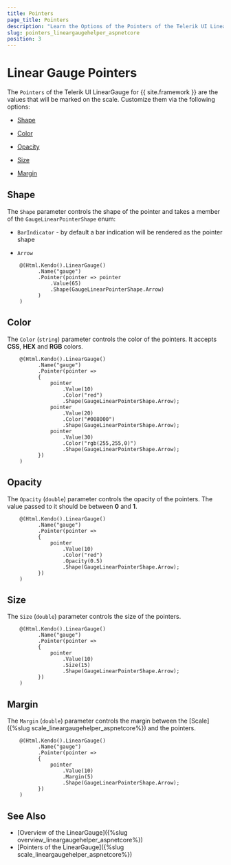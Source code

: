 ```yaml
---
title: Pointers
page_title: Pointers
description: "Learn the Options of the Pointers of the Telerik UI LinearGauge component for {{ site.framework }}."
slug: pointers_lineargaugehelper_aspnetcore
position: 3
---
```


# Linear Gauge Pointers

The `Pointers` of the Telerik UI LinearGauge for {{ site.framework }} are the values that will be marked on the scale. Customize them via the following options:

* [Shape](#shape)

* [Color](#color)

* [Opacity](#opacity)

* [Size](#size)

* [Margin](#margin)

## Shape

The `Shape` parameter controls the shape of the pointer and takes a member of the `GaugeLinearPointerShape` enum:

* `BarIndicator` - by default a bar indication will be rendered as the pointer shape

* `Arrow`

```HtmlHelper
    @(Html.Kendo().LinearGauge()
          .Name("gauge")
          .Pointer(pointer => pointer
              .Value(65)
              .Shape(GaugeLinearPointerShape.Arrow)
          )
    )
```

## Color

The `Color` (`string`) parameter controls the color of the pointers. It accepts **CSS**, **HEX** and **RGB** colors.

```HtmlHelper
    @(Html.Kendo().LinearGauge()
          .Name("gauge")
          .Pointer(pointer =>
          {
              pointer
                  .Value(10)
                  .Color("red")
                  .Shape(GaugeLinearPointerShape.Arrow);
              pointer
                  .Value(20)
                  .Color("#008000")
                  .Shape(GaugeLinearPointerShape.Arrow);
              pointer
                  .Value(30)
                  .Color("rgb(255,255,0)")
                  .Shape(GaugeLinearPointerShape.Arrow);
          })
    )
```

## Opacity

The `Opacity` (`double`) parameter controls the opacity of the pointers. The value passed to it should be between **0** and **1**.

```HtmlHelper
    @(Html.Kendo().LinearGauge()
          .Name("gauge")
          .Pointer(pointer =>
          {
              pointer
                  .Value(10)
                  .Color("red")
                  .Opacity(0.5)
                  .Shape(GaugeLinearPointerShape.Arrow);
          })
    )
```

## Size

The `Size` (`double`) parameter controls the size of the pointers. 

```HtmlHelper
    @(Html.Kendo().LinearGauge()
          .Name("gauge")
          .Pointer(pointer =>
          {
              pointer
                  .Value(10)
                  .Size(15)
                  .Shape(GaugeLinearPointerShape.Arrow);
          })
    )
```

## Margin

The `Margin` (`double`) parameter controls the margin between the [Scale]({%slug scale_lineargaugehelper_aspnetcore%}) and the pointers.

```HtmlHelper
    @(Html.Kendo().LinearGauge()
          .Name("gauge")
          .Pointer(pointer =>
          {
              pointer
                  .Value(10)
                  .Margin(5)
                  .Shape(GaugeLinearPointerShape.Arrow);
          })
    )
```
## See Also

* [Overview of the LinearGauge]({%slug overview_lineargaugehelper_aspnetcore%})
* [Pointers of the LinearGauge]({%slug scale_lineargaugehelper_aspnetcore%})